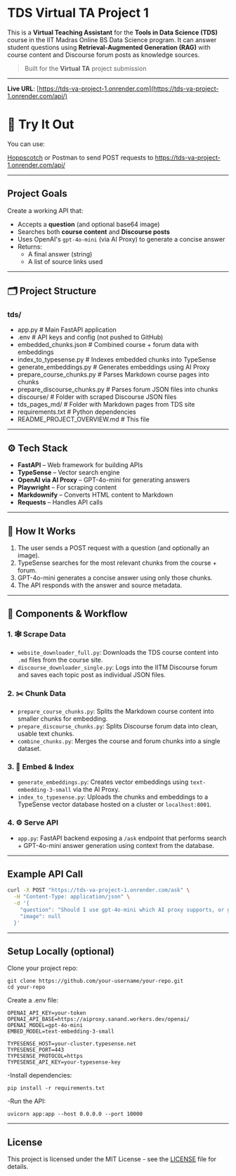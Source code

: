 # TDS Virtual TA Project 1

This is a **Virtual Teaching Assistant** for the **Tools in Data Science (TDS)** course in the IIT Madras Online BS Data Science program. It can answer student questions using **Retrieval-Augmented Generation (RAG)** with course content and Discourse forum posts as knowledge sources.

> Built for the **Virtual TA** project submission 

---

 **Live URL**: [https://tds-va-project-1.onrender.com](https://tds-va-project-1.onrender.com/api/)

# 🧪 Try It Out
You can use:

[Hoppscotch](https://hoppscotch.io/) or Postman to send POST requests to https://tds-va-project-1.onrender.com/api/

---


## Project Goals

Create a working API that:

- Accepts a **question** (and optional base64 image)
- Searches both **course content** and **Discourse posts**
- Uses OpenAI's `gpt-4o-mini` (via AI Proxy) to generate a concise answer
- Returns:
  - A final answer (string)
  - A list of source links used

---

## 🗂️ Project Structure

### tds/
- app.py   # Main FastAPI application
- .env   # API keys and config (not pushed to GitHub)
- embedded_chunks.json   # Combined course + forum data with embeddings
- index_to_typesense.py   # Indexes embedded chunks into TypeSense
- generate_embeddings.py   # Generates embeddings using AI Proxy
- prepare_course_chunks.py   # Parses Markdown course pages into chunks
- prepare_discourse_chunks.py   # Parses forum JSON files into chunks
- discourse/   # Folder with scraped Discourse JSON files
- tds_pages_md/    # Folder with Markdown pages from TDS site
- requirements.txt    # Python dependencies
- README_PROJECT_OVERVIEW.md    # This file

---

## ⚙️ Tech Stack

- **FastAPI** – Web framework for building APIs  
- **TypeSense** – Vector search engine  
- **OpenAI via AI Proxy** – GPT-4o-mini for generating answers  
- **Playwright** – For scraping content  
- **Markdownify** – Converts HTML content to Markdown  
- **Requests** – Handles API calls  

---

## 🚀 How It Works

1. The user sends a POST request with a question (and optionally an image).
2. TypeSense searches for the most relevant chunks from the course + forum.
3. GPT-4o-mini generates a concise answer using only those chunks.
4. The API responds with the answer and source metadata.

---

## 🧩 Components & Workflow

### 1. 🕸 Scrape Data  
- `website_downloader_full.py`: Downloads the TDS course content into `.md` files from the course site.  
- `discourse_downloader_single.py`: Logs into the IITM Discourse forum and saves each topic post as individual JSON files.

### 2. ✂️ Chunk Data  
- `prepare_course_chunks.py`: Splits the Markdown course content into smaller chunks for embedding.  
- `prepare_discourse_chunks.py`: Splits Discourse forum data into clean, usable text chunks.  
- `combine_chunks.py`: Merges the course and forum chunks into a single dataset.

### 3. 🧠 Embed & Index  
- `generate_embeddings.py`: Creates vector embeddings using `text-embedding-3-small` via the AI Proxy.  
- `index_to_typesense.py`: Uploads the chunks and embeddings to a TypeSense vector database hosted on a cluster or `localhost:8001`.

### 4. ⚙️ Serve API  
- `app.py`: FastAPI backend exposing a `/ask` endpoint that performs search + GPT-4o-mini answer generation using context from the database.

---

## Example API Call

```bash
curl -X POST "https://tds-va-project-1.onrender.com/ask" \
  -H "Content-Type: application/json" \
  -d '{
    "question": "Should I use gpt-4o-mini which AI proxy supports, or gpt-3.5-turbo?",
    "image": null
  }'
```
---
## Setup Locally (optional)
Clone your project repo:
```
git clone https://github.com/your-username/your-repo.git
cd your-repo
```
Create a .env file:
```
OPENAI_API_KEY=your-token
OPENAI_API_BASE=https://aiproxy.sanand.workers.dev/openai/
OPENAI_MODEL=gpt-4o-mini
EMBED_MODEL=text-embedding-3-small

TYPESENSE_HOST=your-cluster.typesense.net
TYPESENSE_PORT=443
TYPESENSE_PROTOCOL=https
TYPESENSE_API_KEY=your-typesense-key
```
-Install dependencies:
```
pip install -r requirements.txt
```
-Run the API:
```
uvicorn app:app --host 0.0.0.0 --port 10000
```
---

## License

This project is licensed under the MIT License - see the [LICENSE](LICENSE) file for details.
